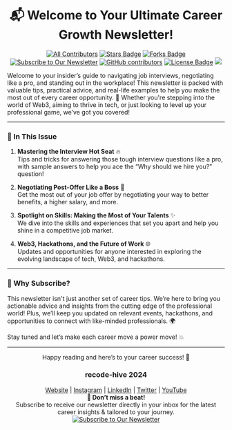
<h1 align="center">📬 Welcome to Your Ultimate Career Growth Newsletter!</h1>
<div align="center">
  
<!-- ALL-CONTRIBUTORS-BADGE:START - Do not remove or modify this section -->

[![All Contributors](https://img.shields.io/badge/all_contributors-1-orange.svg?style=flat-square)](#contributors-)
<a href="https://github.com/sanjay-kv/Learn-GitHub/stargazers"><img src="https://img.shields.io/github/stars/sanjay-kv/Learn-GitHub" alt="Stars Badge"/></a>
<a href="https://github.com/sanjay-kv/Learn-GitHub/network/members"><img src="https://img.shields.io/github/forks/sanjay-kv/Learn-GitHub" alt="Forks Badge"/></a>
[![Subscribe to Our Newsletter](https://img.shields.io/badge/Subscribe%20to%20Our%20Newsletter-%F0%9F%93%A9-blue)](https://recodehive.substack.com/)
<a href="https://github.com/sanjay-kv/Learn-GitHub/graphs/contributors"><img alt="GitHub contributors" src="https://img.shields.io/github/contributors/sanjay-kv/Learn-GitHub?color=2b9348"></a>
<a href="https://github.com/sanjay-kv/Learn-GitHub/blob/master/LICENSE"><img src="https://img.shields.io/github/license/sanjay-kv/Learn-GitHub?color=2b9348" alt="License Badge"/></a>
[![](https://visitcount.itsvg.in/api?id=learn&label=Profile%20Views&color=10&icon=5&pretty=true)](https://visitcount.itsvg.in)
<!-- ALL-CONTRIBUTORS-BADGE:END --></div>
Welcome to your insider’s guide to navigating job interviews, negotiating like a pro, and standing out in the workplace! This newsletter is packed with valuable tips, practical advice, and real-life examples to help you make the most out of every career opportunity. 🚀 Whether you're stepping into the world of Web3, aiming to thrive in tech, or just looking to level up your professional game, we’ve got you covered!

---

### 🌟 In This Issue

1. **Mastering the Interview Hot Seat** 🔥  
   Tips and tricks for answering those tough interview questions like a pro, with sample answers to help you ace the “Why should we hire you?” question!

2. **Negotiating Post-Offer Like a Boss** 💼  
   Get the most out of your job offer by negotiating your way to better benefits, a higher salary, and more.

3. **Spotlight on Skills: Making the Most of Your Talents** ✨  
   We dive into the skills and experiences that set you apart and help you shine in a competitive job market.

4. **Web3, Hackathons, and the Future of Work** 🌐  
   Updates and opportunities for anyone interested in exploring the evolving landscape of tech, Web3, and hackathons.

---

### 📌 Why Subscribe?

This newsletter isn't just another set of career tips. We’re here to bring you actionable advice and insights from the cutting edge of the professional world! Plus, we’ll keep you updated on relevant events, hackathons, and opportunities to connect with like-minded professionals. 🌍

Stay tuned and let’s make each career move a power move! 💥

---
<div align="center">

Happy reading and here’s to your career success! 🎉
<br>
### recode-hive 2024

[Website](https://recodehive.com/) | [Instagram](https://www.instagram.com/sanjay.viswa_/) | [LinkedIn](https://www.linkedin.com/in/sanjay-k-v/) | [Twitter](https://x.com/sanjay_kv_) | [YouTube](https://www.youtube.com/@RecodeHive)<br>
**🔔 Don’t miss a beat!** <br>
  Subscribe to receive our newsletter directly in your inbox for the latest career insights & tailored to your journey.<br>
[![Subscribe to Our Newsletter](https://img.shields.io/badge/Subscribe%20to%20Our%20Newsletter-%F0%9F%93%A9-blue)](https://recodehive.substack.com/) 

</div>

